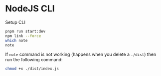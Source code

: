 # NodeJS CLI

Setup CLI

```bash
pnpm run start:dev
npm link --force
which note
note
```

If `note` command is not working (happens when you delete a `./dist`) then run the following command:

```bash
chmod +x ./dist/index.js
```
